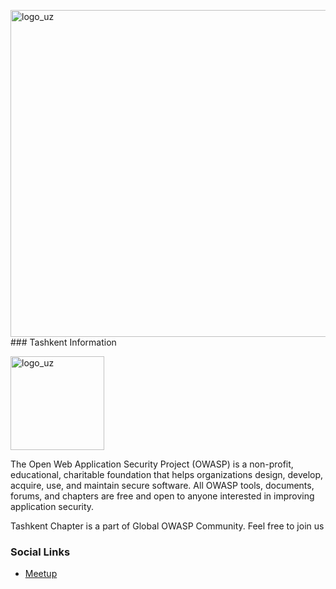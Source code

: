 <img width="523" height="523" alt="logo_uz" src="https://github.com/user-attachments/assets/f1d90499-2e04-4e14-af73-357b83dec182" />### Tashkent Information

<img width="150" height="150" alt="logo_uz" src="https://github.com/user-attachments/assets/38c60d0c-37bd-4d6a-9bfc-59d5e0ea3da1" />

The Open Web Application Security Project (OWASP) is a non-profit, educational, charitable foundation that helps organizations design, develop, acquire, use, and maintain secure software. All OWASP tools, documents, forums, and chapters are free and open to anyone interested in improving application security.

Tashkent Chapter is a part of Global OWASP Community. Feel free to join us


### Social Links
* [Meetup](#)


